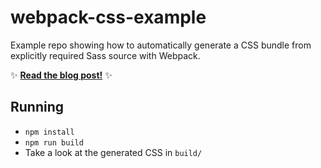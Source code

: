 # webpack-css-example

Example repo showing how to automatically generate a CSS bundle from explicitly required Sass source with Webpack.

:sparkles: [**Read the blog post!**](http://bensmithett.com/smarter-css-builds-with-webpack/) :sparkles:

## Running

- `npm install`
- `npm run build`
- Take a look at the generated CSS in `build/`

